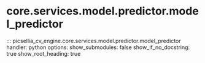 # core.services.model.predictor.model_predictor

::: picsellia_cv_engine.core.services.model.predictor.model_predictor
    handler: python
    options:
        show_submodules: false
        show_if_no_docstring: true
        show_root_heading: true
